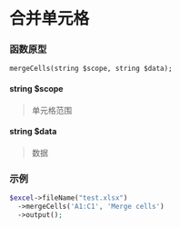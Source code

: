 # 合并单元格

### **函数原型**

```text
mergeCells(string $scope, string $data);
```

#### **string $scope**

> 单元格范围

#### **string $data**

> 数据

### 示例

```php
$excel->fileName("test.xlsx")
  ->mergeCells('A1:C1', 'Merge cells')
  ->output();
```

